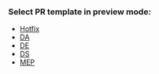 ### Select PR template in preview mode:
* [Hotfix](?expand=1&template=Hotfix_template.md)
* [DA](?expand=1&template=DA_ticket_template.md)
* [DE](?expand=1&template=DE_ticket_template.md)
* [DS](?expand=1&template=DS_ticket_template.md)
* [MEP](?expand=1&template=MEP_template.md)



<!-- Markdown tips:

To tick boxe replace [ ] with [x]

 -->


 <!--
TO DO: check with repo admin : [https://passculture.atlassian.net/browse/PC-<num>](https://docs.github.com/en/repositories/managing-your-repositorys-settings-and-features/managing-repository-settings/configuring-autolinks-to-reference-external-resources)

JIRA-replace_with_ticket_number

[Notion-link](paste within parenthesis)
-->

